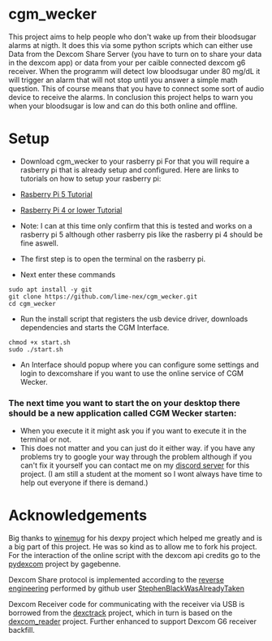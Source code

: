 # cgm_wecker
This project aims to help people who don't wake up from their bloodsugar alarms at nigth. It does this via some python scripts which can either use Data from the Dexcom Share Server (you have to turn on to share your data in the dexcom app) or data from your per caible connected dexcom g6 receiver. When the programm will detect low bloodsugar under 80 mg/dL it will trigger an alarm that will not stop until you answer a simple math question. This of course means that you have to connect some sort of audio device to receive the alarms. In conclusion this project helps to warn you when your bloodsugar is low and can do this both online and offline.
# Setup
* Download cgm_wecker to your rasberry pi 
For that you will require a rasberry pi that is already setup and configured.
Here are links to tutorials on how to setup your rasberry pi: 
* [Rasberry Pi 5 Tutorial](https://youtu.be/ykTlNf1TXO0?si=05Z-oay19oRd1Q2M) 
* [Rasberry Pi 4 or lower Tutorial](https://youtu.be/y45hsd2AOpw?si=gC5QivFmHwykAVZ9)  
* Note: I can at this time only confirm that this is tested and works on a rasberry pi 5 although other rasberry pis like the rasberry pi 4 should be fine aswell.

* The first step is to open the terminal on the rasberry pi.
* Next enter these commands
```
sudo apt install -y git
git clone https://github.com/lime-nex/cgm_wecker.git
cd cgm_wecker
```
* Run the install script that registers the usb device driver, downloads dependencies and starts the CGM Interface.
```
chmod +x start.sh
sudo ./start.sh
```
* An Interface should popup where you can configure some settings and login to dexcomshare if you want to use the online service of CGM Wecker.

### The next time you want to start the on your desktop there should be a new application called CGM Wecker starten:
* When you execute it it might ask you if you want to execute it in the terminal or not.
* This does not matter and you can just do it either way.
if you have any problems try to google your way through the problem although if you can't fix it yourself you can contact me on my [discord server](https://discord.gg/MetPYyWMHx) for this project. (I am still a student at the moment so I wont always have time to help out everyone if there is demand.)

# Acknowledgements

Big thanks to [winemug](https://github.com/winemug) for his dexpy project which helped me greatly and is a big part of this project. He was so kind as to allow me to fork his project. For the interaction of the online script with the dexcom api credits go to the [pydexcom](https://github.com/gagebenne/pydexcom) project by gagebenne.

Dexcom Share protocol is implemented according to the [reverse engineering](https://gist.github.com/StephenBlackWasAlreadyTaken/adb0525344bedade1e25) performed by github user [StephenBlackWasAlreadyTaken](https://gist.github.com/StephenBlackWasAlreadyTaken)

Dexcom Receiver code for communicating with the receiver via USB is borrowed from the [dexctrack](https://github.com/DexcTrack/dexctrack) project, which in turn is based on the [dexcom_reader](https://github.com/openaps/dexcom_reader) project. Further enhanced to support Dexcom G6 receiver backfill.
